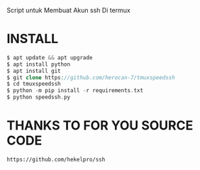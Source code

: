 
Script untuk Membuat Akun ssh Di termux

# INSTALL
```php
$ apt update && apt upgrade
$ apt install python
$ apt install git
$ git clone https://github.com/herocan-7/tmuxspeedssh
$ cd tmuxspeedssh
$ python -m pip install -r requirements.txt
$ python speedssh.py
```
# THANKS TO FOR YOU SOURCE CODE
```
https://github.com/hekelpro/ssh
```

